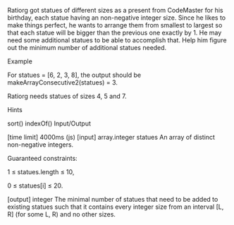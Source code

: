 Ratiorg got statues of different sizes as a present from CodeMaster for his birthday, each statue having an non-negative integer size. Since he likes to make things perfect, he wants to arrange them from smallest to largest so that each statue will be bigger than the previous one exactly by 1. He may need some additional statues to be able to accomplish that. Help him figure out the minimum number of additional statues needed.

Example

For statues = [6, 2, 3, 8], the output should be makeArrayConsecutive2(statues) = 3.

Ratiorg needs statues of sizes 4, 5 and 7.

Hints

sort()
indexOf()
Input/Output

[time limit] 4000ms (js)
[input] array.integer statues
An array of distinct non-negative integers.

Guaranteed constraints:

1 ≤ statues.length ≤ 10,

0 ≤ statues[i] ≤ 20.

[output] integer
The minimal number of statues that need to be added to existing statues such that it contains every integer size from an interval [L, R] (for some L, R) and no other sizes.
